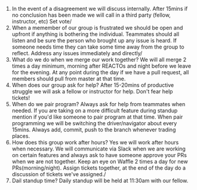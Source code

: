 1) In the event of a disagreement we will discuss internally. After 15mins if no conclusion has been made we will call in a third party (fellow, instructor, etc)
Set vote/
2) When a memember of our group is frustrated we should be open and upfront if anything is bothering the individual. Teammates should all listen and be sure the person who brought up any issue is heard. If someone needs time they can take some time away from the group to reflect.
Address any issues immediately and directly/
3) What do we do when we merge our work together?
We will all merge 2 times a day minimum, morning after REACTOs and night before we leave for the evening. At any point during the day if we have a pull request, all members should pull from master at that time.
4) When does our group ask for help?
After 15-20mins of productive struggle we will ask a fellow or instructor for help. Don't fear help tickets!
5) When do we pair program?
Always ask for help from teammates when needed. If you are taking on a more difficult feature during standup mention if you'd like someone to pair program at that time. When pair programming we will be switching the driver/navigator about every 15mins. Always add, commit, push to the branch whenever trading places.
6) How does this group work after hours?
Yes we will work after hours when necessary. We will communicate via Slack when we are working on certain features and always ask to have someone approve your PRs when we are not together. Keep an eye on Waffle 2 times a day for new PRs(morning/night).
Assign tickets together, at the end of the day do a discussion of tickets we've assigned./
7) Dail standup time?
Daily standup will be held at 11:30am with our fellow.
